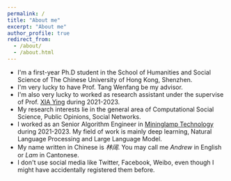 ```yaml
---
permalink: /
title: "About me"
excerpt: "About me"
author_profile: true
redirect_from: 
  - /about/
  - /about.html
---
```




* I'm a first-year Ph.D student in the School of Humanities and Social Science of The Chinese University of Hong Kong, Shenzhen.
* I'm very lucky to have Prof. Tang Wenfang be my advisor.
* I'm also very lucky to worked as research assistant under the supervise of Prof. [XIA Ying](https://sog.sysu.edu.cn/teacher/XiaYing) during 2021-2023.
* My research interests lie in the general area of Computational Social Science, Public Opinions, Social Networks. 
* I worked as an Senior Algorithm Engineer in [Mininglamp Technology](https://www.mininglamp.com/) during 2021-2023. My field of work is mainly deep learning, Natural Language Processing and Large Language Model.
* My name written in Chinese is *林阔*. You may call me *Andrew* in English or *Lam* in Cantonese.
* I don't use social media like Twitter, Facebook, Weibo, even though I might have accidentally registered them before.

